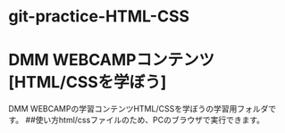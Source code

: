 # git-practice-HTML-CSS
# DMM WEBCAMPコンテンツ[HTML/CSSを学ぼう]
DMM WEBCAMPの学習コンテンツHTML/CSSを学ぼうの学習用フォルダです。
##使い方html/cssファイルのため、PCのブラウザで実行できます。
